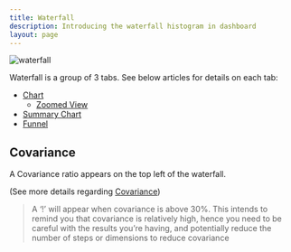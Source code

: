 ```yaml
---
title: Waterfall
description: Introducing the waterfall histogram in dashboard
layout: page
---
```


![waterfall]({{site.url}}/{{site.baseurl}}/core_app/compare/web_application/dashboard/images/waterfall.png)

Waterfall is a group of 3 tabs. See below articles for details on each tab:

* [Chart]({{site.url}}/{{site.baseurl}}/core_app/compare/web_application/dashboard/waterfall/chart)
    * [Zoomed View]({{site.url}}/{{site.baseurl}}/core_app/compare/web_application/dashboard/waterfall/chart/zoomed_view)
* [Summary Chart]({{site.url}}/{{site.baseurl}}/core_app/compare/web_application/dashboard/waterfall/summary_chart)
* [Funnel]({{site.url}}/{{site.baseurl}}/core_app/compare/web_application/dashboard/waterfall/funnel)

## Covariance

A Covariance ratio appears on the top left of the waterfall.

(See more details regarding [Covariance]({{site.url}}/{{site.baseurl}}/core_app/compare/model/waterfall/covariance))

> A ‘!’ will appear when covariance is above 30%. This intends to remind you that covariance is relatively high, hence you need to be careful with the results you’re having, and potentially reduce the number of steps or dimensions to reduce covariance

